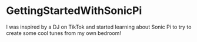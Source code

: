 # GettingStartedWithSonicPi
I was inspired by a DJ on TikTok and started learning about Sonic Pi to try to create some cool tunes from my own bedroom!
